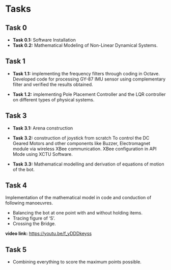 # Tasks

## Task 0
- **Task 0.1:** Software Installation
- **Task 0.2:** Mathematical Modeling of Non-Linear Dynamical Systems.

## Task 1
- **Task 1.1:** implementing the frequency filters through coding in Octave.
Developed code for processing GY-87 IMU sensor using complementary filter and verified the results obtained.

- **Task 1.2:** implementing Pole Placement Controller and the LQR controller on different types of physical systems.

## Task 3

- **Task 3.1:** Arena construction

- **Task 3.2:** construction of joystick from scratch
To control the DC Geared Motors and other components like Buzzer, Electromagnet module via wireless XBee communication.
XBee configuration in API Mode using XCTU Software.

- **Task 3.3:** Mathematical modelling and derivation of equations of motion of the bot.

## Task 4
Implementation of the mathematical model in code and conduction of following manoeuvres.
- Balancing the bot at one point with and without holding items.
- Tracing figure of ‘S’.
- Crossing the Bridge.

**video link:** https://youtu.be/f_yDDDkeyss

## Task 5
- Combining everything to score the maximum points possible.
